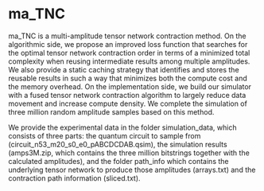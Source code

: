 # ma_TNC
ma_TNC is a multi-amplitude tensor network contraction method. On the algorithmic side, we propose an improved loss function that searches for the optimal tensor network contraction order in terms of a minimized total complexity when reusing intermediate results among multiple amplitudes. We also provide a static caching strategy that identifies and stores the reusable results in such a way that minimizes both the compute cost and the memory overhead. On the implementation side, we build our simulator with a fused tensor network contraction algorithm to largely reduce data movement and increase compute density. We complete the simulation of three million random amplitude samples based on this method.

We provide the experimental data in the folder simulation_data, which consists of three parts: the quantum circuit to sample from (circuit_n53_m20_s0_e0_pABCDCDAB.qsim), the simulation results (amps3M.zip, which contains the three million bitstrings together with the calculated amplitudes), and the folder path_info which contains the underlying tensor network to produce those amplitudes (arrays.txt) and the contraction path information (sliced.txt).
